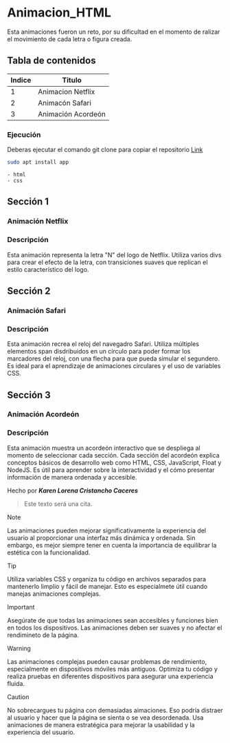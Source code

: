 # Animacion_HTML
Esta animaciones fueron un reto, por su dificultad en el momento de ralizar el movimiento de cada letra o figura creada.

## Tabla de contenidos
| Indice | Titulo  |
|--|--|
| 1 | Animacion Netflix |
| 2 | Animacón Safari |
| 3 | Animación Acordeón |

### Ejecución
Deberas ejecutar el comando git clone para copiar el repositorio
  [Link](https://github.com/KarenLore/Animacion_HTML.git)

``` bash
sudo apt install app
```

``` Código realizado en:
- html
- css
```

## Sección 1
### Animación Netflix
### Descripción
Esta animación representa la letra "N" del logo de Netflix. Utiliza varios divs para crear el efecto de la letra, con transiciones suaves que replican el estilo característico del logo.

## Sección 2
### Animación Safari
### Descripción
Esta animación recrea el reloj del navegadro Safari. Utiliza múltiples elementos span disdribuidos en un círculo para poder formar los marcadores del reloj, con una flecha para que pueda simular el segundero. Es ideal para el aprendizaje de animaciones circulares y el uso de variables CSS.

## Sección 3
### Animación Acordeón
### Descripción
Esta animación muestra un acordeón interactivo que se despliega al momento de seleccionar cada sección. Cada sección del acordeón explica conceptos básicos de desarrollo web como HTML, CSS, JavaScript, Float y NodeJS. Es útil para aprender sobre la interactividad y el cómo presentar información de manera ordenada y accesible. 

Hecho por ***Karen Lorena Cristancho Caceres***

>Este texto será una cita.

> [!NOTE]
> Las animaciones pueden mejorar significativamente la experiencia del usuario al proporcionar una interfaz más dinámica y ordenada. Sin embargo, es mejor siempre tener en cuenta la importancia de equilibrar la estética con la funcionalidad.

> [!TIP]
> Utiliza variables CSS y organiza tu código en archivos separados para mantenerlo limplio y fácil de manejar. Esto es especialmete útil cuando manejas animaciones complejas.

> [!IMPORTANT]  
> Asegúrate de que todas las animaciones sean accesibles y funciones bien en todos los dispositivos. Las animaciones deben ser suaves y no afectar el rendimineto de la página.

> [!WARNING]  
> Las animaciones complejas pueden causar problemas de rendimiento, especialmente en dispositivos móviles más antiguos. Optimiza tu código y realiza pruebas en diferentes dispositivos para asegurar una experiencia fluida.

> [!CAUTION]
> No sobrecargues tu página con demasiadas aimaciones. Eso podría distraer al usuario y hacer que la página se sienta o se vea desordenada. Usa animaciones de manera estratégica para mejorar la usabilidad y la experiencia del usuario.
